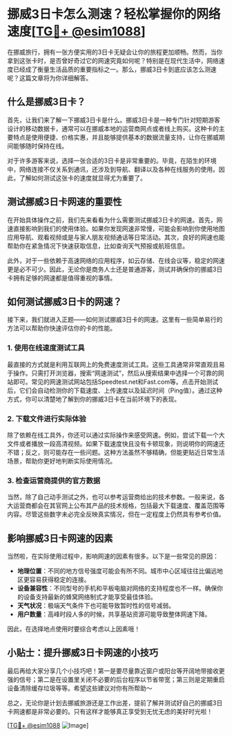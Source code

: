 # 挪威3日卡怎么测速？轻松掌握你的网络速度[[TG💪+ @esim1088](https://t.me/s/esim1088)]

在挪威旅行，拥有一张方便实用的3日卡无疑会让你的旅程更加顺畅。然而，当你拿到这张卡时，是否曾好奇过它的网速究竟如何呢？特别是在现代生活中，网络速度已经成了衡量生活品质的重要指标之一。那么，挪威3日卡到底应该怎么测速呢？这篇文章将为你详细解答。

## 什么是挪威3日卡？

首先，让我们来了解一下挪威3日卡是什么。挪威3日卡是一种专门针对短期游客设计的移动数据卡，通常可以在挪威本地的运营商网点或者线上购买。这种卡的主要特点是使用便捷、价格实惠，并且能够提供基本的数据流量支持，让你在挪威期间能够随时保持在线。

对于许多游客来说，选择一张合适的3日卡是非常重要的。毕竟，在陌生的环境中，网络连接不仅关系到通讯，还涉及到导航、翻译以及各种在线服务的使用。因此，了解如何测试这张卡的速度就显得尤为重要了。

## 测试挪威3日卡网速的重要性

在开始具体操作之前，我们先来看看为什么需要测试挪威3日卡的网速。首先，网速直接影响到我们的使用体验。如果你发现网速非常慢，可能会影响到你使用地图应用导航、观看视频或是与家人朋友视频通话等日常活动。其次，良好的网速也能帮助你在紧急情况下快速获取信息，比如查询天气预报或航班信息。

此外，对于一些依赖于高速网络的应用程序，如云存储、在线会议等，稳定的网速更是必不可少。因此，无论你是商务人士还是普通游客，测试并确保你的挪威3日卡拥有足够的网速都是值得重视的事情。

## 如何测试挪威3日卡的网速？

接下来，我们就进入正题——如何测试挪威3日卡的网速。这里有一些简单易行的方法可以帮助你快速评估你的卡的性能。

### 1. 使用在线速度测试工具

最直接的方式就是利用互联网上的免费速度测试工具。这些工具通常非常直观且易于操作。只需打开浏览器，搜索“网速测试”，然后从搜索结果中选择一个可靠的网站即可。常见的网速测试网站包括Speedtest.net和Fast.com等。点击开始测试后，它们会自动检测你的下载速度、上传速度以及延迟时间（Ping值）。通过这种方式，你可以清楚地了解到你的挪威3日卡在当前环境下的表现。

### 2. 下载文件进行实际体验

除了依赖在线工具外，你还可以通过实际操作来感受网速。例如，尝试下载一个大文件或者播放一段高清视频。如果下载速度快且没有卡顿现象，则说明你的网速还不错；反之，则可能存在一些问题。这种方法虽然不够精确，但能更贴近日常生活场景，帮助你更好地判断实际使用情况。

### 3. 检查运营商提供的官方数据

当然，除了自己动手测试之外，也可以参考运营商给出的技术参数。一般来说，各大运营商都会在其官网上公布其产品的技术规格，包括最大下载速度、覆盖范围等内容。尽管这些数字未必完全反映真实情况，但在一定程度上仍然具有参考价值。

## 影响挪威3日卡网速的因素

当然啦，在实际使用过程中，影响网速的因素有很多。以下是一些常见的原因：

- **地理位置**：不同的地方信号强度可能会有所不同。城市中心区域往往比偏远地区更容易获得稳定的连接。
- **设备兼容性**：不同型号的手机和平板电脑对网络的支持程度也不一样。确保你的设备支持最新的蜂窝网络制式才能享受最佳体验。
- **天气状况**：极端天气条件下也可能导致暂时性的信号减弱。
- **用户数量**：高峰时段人多的时候，共享基站资源可能导致整体网速下降。

因此，在选择地点使用时要综合考虑以上因素哦！

## 小贴士：提升挪威3日卡网速的小技巧

最后再给大家分享几个小技巧吧！第一是要尽量靠近窗户或阳台等开阔地带接收更强的信号；第二是在设置里关闭不必要的后台程序以节省带宽；第三则是定期重启设备清除缓存垃圾等等。希望这些建议对你有所帮助～

总之，无论你是计划去挪威旅游还是工作出差，提前了解并测试好自己的挪威3日卡网速都是非常必要的。只有这样才能够真正享受到无忧无虑的美好时光啦！

[[TG💪+ @esim1088](https://t.me/s/esim1088) ![Image](https://i.postimg.cc/4NQfJmqS/Snipaste-2025-05-13-00-14-12.png)]